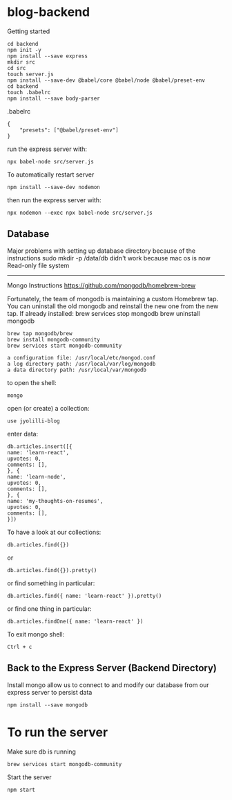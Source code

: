 # blog-backend

Getting started

```
cd backend
npm init -y
npm install --save express
mkdir src
cd src
touch server.js
npm install --save-dev @babel/core @babel/node @babel/preset-env
cd backend
touch .babelrc
npm install --save body-parser
```

.babelrc

```
{
    "presets": ["@babel/preset-env"]
}
```

run the express server with:

```
npx babel-node src/server.js
```

To automatically restart server

```
npm install --save-dev nodemon
```

then run the express server with:

```
npx nodemon --exec npx babel-node src/server.js
```

## Database

Major problems with setting up database directory
because of the instructions
sudo mkdir -p /data/db
didn't work because mac os is now Read-only file system

---

Mongo Instructions
https://github.com/mongodb/homebrew-brew

Fortunately, the team of mongodb is maintaining a custom Homebrew tap. You can uninstall the old mongodb and reinstall the new one from the new tap.
If already installed:
brew services stop mongodb
brew uninstall mongodb

```
brew tap mongodb/brew
brew install mongodb-community
brew services start mongodb-community
```

```
a configuration file: /usr/local/etc/mongod.conf
a log directory path: /usr/local/var/log/mongodb
a data directory path: /usr/local/var/mongodb
```

to open the shell:

```
mongo
```

open (or create) a collection:

```
use jyolilli-blog
```

enter data:

```
db.articles.insert([{
name: 'learn-react',
upvotes: 0,
comments: [],
}, {
name: 'learn-node',
upvotes: 0,
comments: [],
}, {
name: 'my-thoughts-on-resumes',
upvotes: 0,
comments: [],
}])
```

To have a look at our collections:

```
db.articles.find({})
```

or

```
db.articles.find({}).pretty()
```

or find something in particular:

```
db.articles.find({ name: 'learn-react' }).pretty()
```

or find one thing in particular:

```
db.articles.findOne({ name: 'learn-react' })
```

To exit mongo shell:

```
Ctrl + c
```

## Back to the Express Server (Backend Directory)

Install mongo allow us to connect to and modify our database from our express server
to persist data

```
npm install --save mongodb
```

# To run the server

Make sure db is running

```
brew services start mongodb-community
```

Start the server

```
npm start
```
